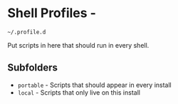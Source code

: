 # Shell Profiles - 

`~/.profile.d`

Put scripts in here that should run in every shell. 

## Subfolders

- `portable` - Scripts that should appear in every install
- `local` - Scripts that only live on this install
